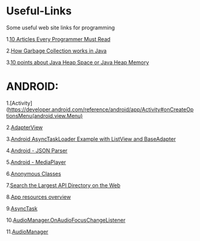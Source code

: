 # Useful-Links
Some useful web site links for programming


1.[10 Articles Every Programmer Must Read](https://javarevisited.blogspot.com/2014/05/10-articles-every-programmer-must-read.html#at_pco=smlwn-1.0&at_si=5b5972605a5089b4&at_ab=per-2&at_pos=0&at_tot=1)

2.[How Garbage Collection works in Java](https://javarevisited.blogspot.com/2011/04/garbage-collection-in-java.html)

3.[10 points about Java Heap Space or Java Heap Memory](https://javarevisited.blogspot.com/2011/05/java-heap-space-memory-size-jvm.html)





# ANDROID:
1.[Activity] (https://developer.android.com/reference/android/app/Activity#onCreateOptionsMenu(android.view.Menu)

2.[AdapterView](https://developer.android.com/reference/android/widget/AdapterView?utm_source=udacity&utm_medium=course&utm_campaign=android_basics#setEmptyView(android.view.View))

3.[Android AsyncTaskLoader Example with ListView and BaseAdapter](https://www.concretepage.com/android/android-asynctaskloader-example-with-listview-and-baseadapter)

4.[Android - JSON Parser](http://www.tutorialspoint.com/android/android_json_parser.htm)

5.[Android - MediaPlayer](http://www.tutorialspoint.com/android/android_mediaplayer.htm)

6.[Anonymous Classes](https://docs.oracle.com/javase/tutorial/java/javaOO/anonymousclasses.html)

7.[Search the Largest API Directory on the Web](https://www.programmableweb.com/apis/directory)

8.[App resources overview](https://developer.android.com/guide/topics/resources/providing-resources)

9.[AsyncTask](https://developer.android.com/reference/android/os/AsyncTask)

10.[AudioManager.OnAudioFocusChangeListener](https://developer.android.com/reference/android/media/AudioManager.OnAudioFocusChangeListener)

11.[AudioManager](https://developer.android.com/reference/android/media/AudioManager?utm_source=udacity&utm_medium=course&utm_campaign=android_basics)
